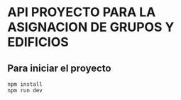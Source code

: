 # API PROYECTO PARA LA ASIGNACION DE GRUPOS Y EDIFICIOS

## Para iniciar el proyecto

    npm install
    npm run dev